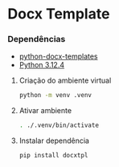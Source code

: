 # Docx Template

### Dependências
- [python-docx-templates](https://docxtpl.readthedocs.io/en/latest/)
- [Python 3.12.4](https://www.python.org/downloads/release/python-3124/)

1. Criação do ambiente virtual
   ```bash
   python -m venv .venv
   ```
2. Ativar ambiente
   ```bash
   . ./.venv/bin/activate
   ```
3. Instalar dependência
   ```bash
   pip install docxtpl
   ```

